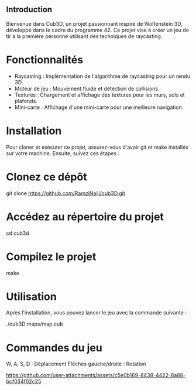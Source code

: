 ## Introduction
Bienvenue dans Cub3D, un projet passionnant inspiré de Wolfenstein 3D, développé dans le cadre du programme 42. Ce projet vise à créer un jeu de tir à la première personne utilisant des techniques de raycasting.

# Fonctionnalités
- Raycasting : Implémentation de l'algorithme de raycasting pour un rendu 3D.
- Moteur de jeu : Mouvement fluide et détection de collisions.
- Textures : Chargement et affichage des textures pour les murs, sols et plafonds.
- Mini-carte : Affichage d'une mini-carte pour une meilleure navigation.

# Installation
Pour cloner et exécuter ce projet, assurez-vous d'avoir git et make installés sur votre machine. Ensuite, suivez ces étapes :


# Clonez ce dépôt
git clone https://github.com/RamziNaili/cub3D.git

# Accédez au répertoire du projet
cd cub3d

# Compilez le projet
make

# Utilisation
Après l'installation, vous pouvez lancer le jeu avec la commande suivante :

./cub3D maps/map.cub

# Commandes du jeu
W, A, S, D : Déplacement
Flèches gauche/droite : Rotation


https://github.com/user-attachments/assets/c5e0b169-8438-4422-8a88-bcf034f02c25

